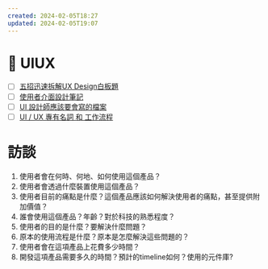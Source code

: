 ```yaml
---
created: 2024-02-05T18:27
updated: 2024-02-05T19:07
---
```

# 🚀 UIUX

- [ ] [五招迅速拆解UX Design白板題](https://medium.com/as-a-product-designer/%E4%BA%94%E6%8B%9B%E8%BF%85%E9%80%9F%E6%8B%86%E8%A7%A3%E7%99%BD%E6%9D%BF%E9%A1%8C-e89aa10f79a7)
- [ ] [使用者介面設計筆記](http://jinjin.mepopedia.com/~jinjin/ui/index.html)
- [ ] [UI 設計師應該要會寫的檔案](https://blog.akanelee.me/posts/256361-ui-designer-write-files/)
- [ ] [UI / UX 專有名詞 和 工作流程](https://vocus.cc/article/60126a68fd89780001549394)

# 訪談

1. 使用者會在何時、何地、如何使用這個產品？
2. 使用者會透過什麼裝置使用這個產品？
3. 使用者目前的痛點是什麼？這個產品應該如何解決使用者的痛點，甚至提供附加價值？
4. 誰會使用這個產品？年齡？對於科技的熟悉程度？
5. 使用者的目的是什麼？要解決什麼問題？
6. 原本的使用流程是什麼？原本是怎麼解決這些問題的？
7. 使用者會在這項產品上花費多少時間？
8. 開發這項產品需要多久的時間？預計的timeline如何？使用的元件庫?